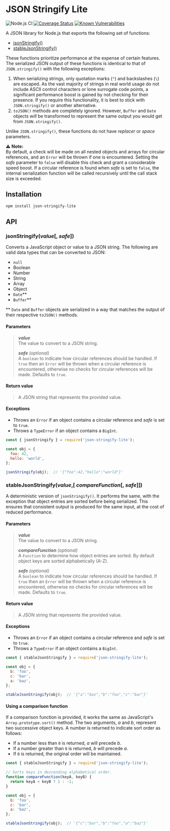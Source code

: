 # JSON Stringify Lite

![Node.js CI](https://github.com/rav2040/json-stringify-lite/workflows/Node.js%20CI/badge.svg)
[![Coverage Status](https://coveralls.io/repos/github/rav2040/json-stringify-lite/badge.svg?branch=master)](https://coveralls.io/github/rav2040/json-stringify-lite?branch=master)
[![Known Vulnerabilities](https://snyk.io/test/github/rav2040/json-stringify-lite/badge.svg?targetFile=package.json)](https://snyk.io/test/github/rav2040/json-stringify-lite?targetFile=package.json)

A JSON library for Node.js that exports the following set of functions:

* [jsonStringify()](#jsonstringifyvalue-safe)
* [stableJsonStringify()](#stablejsonstringifyvalue-comparefunction-safe)

These functions prioritize performance at the expense of certain features. The serialized JSON output of these functions is identical to that of `JSON.stringify()` with the following exceptions:

1. When serializing strings, only quotation marks (`"`) and backslashes (`\`) are escaped. As the vast majority of strings in real world usage do not include ASCII control characters or lone surrogate code points, a significant performance boost is gained by not checking for their presence. If you require this functionality, it is best to stick with `JSON.stringify()` or another alternative.
2. `toJSON()` methods are completely ignored. However, `Buffer` and `Date` objects *will* be transformed to represent the same output you would get from `JSON.stringify()`.

Unlike `JSON.stringify()`, these functions do not have *replacer* or *space* parameters.

⚠ **Note:**  
By default, a check will be made on all nested objects and arrays for circular references, and an `Error` will be thrown if one is encountered. Setting the *safe* parameter to `false` will disable this check and grant a considerable speed boost. If a circular reference is found when *safe* is set to `false`, the internal serialization function will be called recursively until the call stack size is exceeded.

## Installation

```bash
npm install json-stringify-lite
```

## API

### jsonStringify(*value*[, *safe*])

Converts a JavaScript object or value to a JSON string. The following are valid data types that can be converted to JSON:

* `null`
* Boolean
* Number
* String
* Array
* Object
* `Date`**
* `Buffer`**

\*\* `Date` and `Buffer` objects are serialized in a way that matches the output of their respective `toJSON()` methods.

#### Parameters

>***value***  
>The value to convert to a JSON string.
>
>***safe** (optional)*  
>A `boolean` to indicate how circular references should be handled. If `true` then an `Error` will be thrown when a circular reference is encountered, otherwise no checks for circular references will be made. Defaults to `true`.  

#### Return value

>A JSON string that represents the provided value.

#### Exceptions

* Throws an `Error` if an object contains a circular reference and *safe* is set to `true`.
* Throws a `TypeError` if an object contains a `BigInt`.

```js
const { jsonStringify } = require('json-stringify-lite');

const obj = {
  foo: 42,
  hello: 'world',
};

jsonStringify(obj);  // '{"foo":42,"hello":"world"}'
```

### stableJsonStringify(*value*,[ *compareFunction*[, *safe*]])

A deterministic version of `jsonStringify()`. It performs the same, with the exception that object entries are sorted before being serialized. This ensures that consistent output is produced for the same input, at the cost of reduced performance.

#### Parameters

>***value***  
>The value to convert to a JSON string.
>
>***compareFunction** (optional)*  
>A `Function` to determine how object entries are sorted. By default object keys are sorted alphabetically (A-Z).
>
>***safe** (optional)*  
>A `boolean` to indicate how circular references should be handled. If `true` then an `Error` will be thrown when a circular reference is encountered, otherwise no checks for circular references will be made. Defaults to `true`.  

#### Return value

>A JSON string that represents the provided value.

#### Exceptions

* Throws an `Error` if an object contains a circular reference and *safe* is set to `true`.
* Throws a `TypeError` if an object contains a `BigInt`.

```js
const { stableJsonStringify } = require('json-stringify-lite');

const obj = {
  b: 'foo',
  c: 'bar',
  a: 'baz',
};

stableJsonStringify(obj);  // '{"a":"baz","b":"foo","c":"bar"}'
```

#### Using a comparison function

If a comparison function is provided, it works the same as JavaScript's `Array.prototype.sort()` method. The two arguments, *a* and *b*, represent two successive object keys. A number is returned to indicate sort order as follows:
* If a number less than `0` is returned, *a* will precede *b*.
* If a number greater than `0` is returned, *b* will precede *a*.
* If `0` is returned, the original order will be maintained.

```js
const { stableJsonStringify } = require('json-stringify-lite');

// Sorts keys in descending alphabetical order.
function compareFunction(keyA, keyB) {
  return keyA < keyB ? 1 : -1;
}

const obj = {
  b: 'foo',
  c: 'bar',
  a: 'baz',
};

stableJsonStringify(obj);  // '{"c":"bar","b":"foo","a":"baz"}'
```
